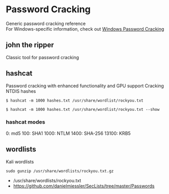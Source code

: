 # Password Cracking
Generic password cracking reference<br>
For Windows-specific information, check out [Windows Password Cracking](https://github.com/toneillcodes/cybersecurity-notes/blob/main/windows/tools/windows-password-cracking.md)
## john the ripper
Classic tool for password cracking
## hashcat
Password cracking with enhanced functionality and GPU support
Cracking NTDIS hashes
```
$ hashcat -m 1000 hashes.txt /usr/share/wordlist/rockyou.txt
```
```
$ hashcat -m 1000 hashes.txt /usr/share/wordlist/rockyou.txt --show
```
### hashcat modes
0: md5
100: SHA1
1000: NTLM
1400: SHA-256
13100: KRB5
## wordlists
Kali wordlists
```
sudo gunzip /usr/share/wordlists/rockyou.txt.gz
```
- /usr/share/wordlists/rockyou.txt
- https://github.com/danielmiessler/SecLists/tree/master/Passwords
